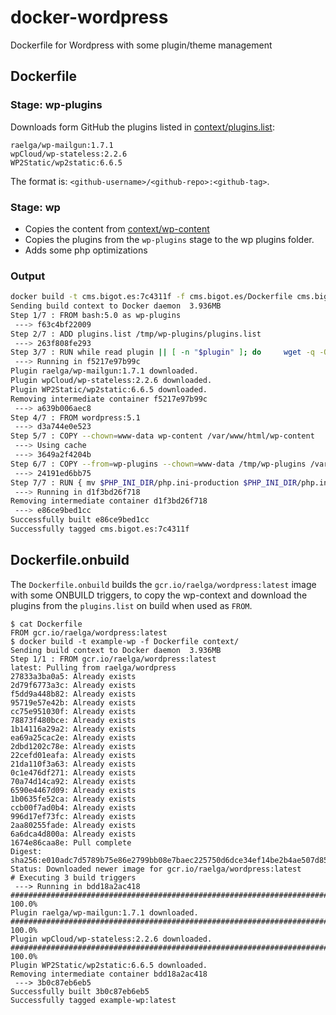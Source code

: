 # docker-wordpress
Dockerfile for Wordpress with some plugin/theme management

## Dockerfile

### Stage: wp-plugins

Downloads form GitHub the plugins listed in [context/plugins.list](context/plugins.list):

```
raelga/wp-mailgun:1.7.1
wpCloud/wp-stateless:2.2.6
WP2Static/wp2static:6.6.5
```

The format is: `<github-username>/<github-repo>:<github-tag>`.

### Stage: wp

- Copies the content from [context/wp-content](context/wp-content)
- Copies the plugins from the `wp-plugins` stage to the wp plugins folder.
- Adds some php optimizations

### Output

```bash
docker build -t cms.bigot.es:7c4311f -f cms.bigot.es/Dockerfile cms.bigot.es/context
Sending build context to Docker daemon  3.936MB
Step 1/7 : FROM bash:5.0 as wp-plugins
 ---> f63c4bf22009
Step 2/7 : ADD plugins.list /tmp/wp-plugins/plugins.list
 ---> 263f808fe293
Step 3/7 : RUN while read plugin || [ -n "$plugin" ]; do     wget -q -O - https://github.com/${plugin/\:*/}/archive/${plugin/*:/}.tar.gz     | tar zx -C /tmp/wp-plugins     && echo "Plugin ${plugin} downloaded.";     done < /tmp/wp-plugins/plugins.list
 ---> Running in f5217e97b99c
Plugin raelga/wp-mailgun:1.7.1 downloaded.
Plugin wpCloud/wp-stateless:2.2.6 downloaded.
Plugin WP2Static/wp2static:6.6.5 downloaded.
Removing intermediate container f5217e97b99c
 ---> a639b006aec8
Step 4/7 : FROM wordpress:5.1
 ---> d3a744e0e523
Step 5/7 : COPY --chown=www-data wp-content /var/www/html/wp-content
 ---> Using cache
 ---> 3649a2f4204b
Step 6/7 : COPY --from=wp-plugins --chown=www-data /tmp/wp-plugins /var/www/html/wp-content/plugins/
 ---> 24191ed6bb75
Step 7/7 : RUN { mv $PHP_INI_DIR/php.ini-production $PHP_INI_DIR/php.ini;               echo 'opcache.memory_consumption=64';           echo 'opcache.max_accelerated_files=4000';              echo 'opcache.revalidate_freq=10';      } > /usr/local/etc/php/conf.d/opcache-recommended.ini
 ---> Running in d1f3bd26f718
Removing intermediate container d1f3bd26f718
 ---> e86ce9bed1cc
Successfully built e86ce9bed1cc
Successfully tagged cms.bigot.es:7c4311f
```

## Dockerfile.onbuild

The `Dockerfile.onbuild` builds the `gcr.io/raelga/wordpress:latest` image with some ONBUILD triggers, to copy the wp-context and download the plugins from the `plugins.list` on build when used as `FROM`.

```
$ cat Dockerfile 
FROM gcr.io/raelga/wordpress:latest
$ docker build -t example-wp -f Dockerfile context/
Sending build context to Docker daemon  3.936MB
Step 1/1 : FROM gcr.io/raelga/wordpress:latest
latest: Pulling from raelga/wordpress
27833a3ba0a5: Already exists 
2d79f6773a3c: Already exists 
f5dd9a448b82: Already exists 
95719e57e42b: Already exists 
cc75e951030f: Already exists 
78873f480bce: Already exists 
1b14116a29a2: Already exists 
ea69a25cac2e: Already exists 
2dbd1202c78e: Already exists 
22cefd01eafa: Already exists 
21da110f3a63: Already exists 
0c1e476df271: Already exists 
70a74d14ca92: Already exists 
6590e4467d09: Already exists 
1b0635fe52ca: Already exists 
ccb00f7ad0b4: Already exists 
996d17ef73fc: Already exists 
2aa80255fade: Already exists 
6a6dca4d800a: Already exists 
1674e86caa8e: Pull complete 
Digest: sha256:e010adc7d5789b75e86e2799bb08e7baec225750d6dce34ef14be2b4ae507d85
Status: Downloaded newer image for gcr.io/raelga/wordpress:latest
# Executing 3 build triggers
 ---> Running in bdd18a2ac418
######################################################################## 100.0%
Plugin raelga/wp-mailgun:1.7.1 downloaded.
######################################################################## 100.0%
Plugin wpCloud/wp-stateless:2.2.6 downloaded.
######################################################################## 100.0%
Plugin WP2Static/wp2static:6.6.5 downloaded.
Removing intermediate container bdd18a2ac418
 ---> 3b0c87eb6eb5
Successfully built 3b0c87eb6eb5
Successfully tagged example-wp:latest
```

